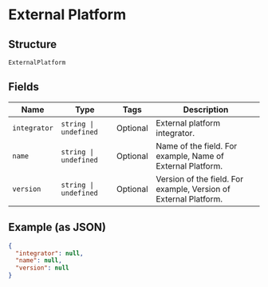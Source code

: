 
# External Platform

## Structure

`ExternalPlatform`

## Fields

| Name | Type | Tags | Description |
|  --- | --- | --- | --- |
| `integrator` | `string \| undefined` | Optional | External platform integrator. |
| `name` | `string \| undefined` | Optional | Name of the field. For example, Name of External Platform. |
| `version` | `string \| undefined` | Optional | Version of the field. For example, Version of External Platform. |

## Example (as JSON)

```json
{
  "integrator": null,
  "name": null,
  "version": null
}
```

